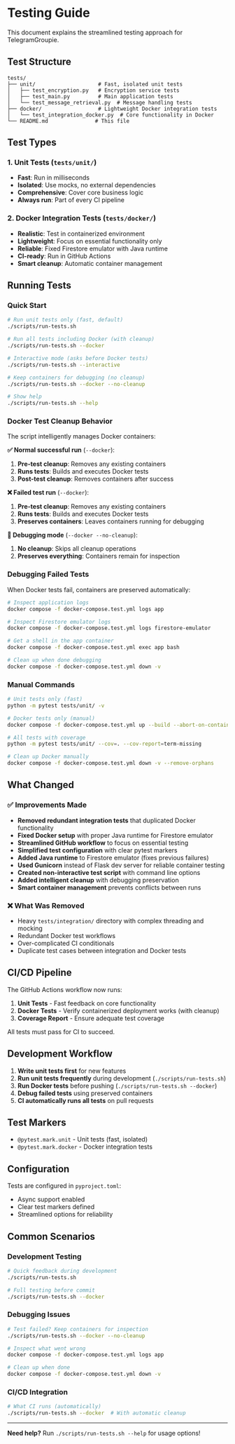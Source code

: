 # Testing Guide

This document explains the streamlined testing approach for TelegramGroupie.

## Test Structure

```
tests/
├── unit/                    # Fast, isolated unit tests
│   ├── test_encryption.py   # Encryption service tests
│   ├── test_main.py         # Main application tests
│   └── test_message_retrieval.py  # Message handling tests
├── docker/                  # Lightweight Docker integration tests
│   └── test_integration_docker.py  # Core functionality in Docker
└── README.md               # This file
```

## Test Types

### 1. Unit Tests (`tests/unit/`)
- **Fast**: Run in milliseconds
- **Isolated**: Use mocks, no external dependencies
- **Comprehensive**: Cover core business logic
- **Always run**: Part of every CI pipeline

### 2. Docker Integration Tests (`tests/docker/`)
- **Realistic**: Test in containerized environment
- **Lightweight**: Focus on essential functionality only
- **Reliable**: Fixed Firestore emulator with Java runtime
- **CI-ready**: Run in GitHub Actions
- **Smart cleanup**: Automatic container management

## Running Tests

### Quick Start
```bash
# Run unit tests only (fast, default)
./scripts/run-tests.sh

# Run all tests including Docker (with cleanup)
./scripts/run-tests.sh --docker

# Interactive mode (asks before Docker tests)
./scripts/run-tests.sh --interactive

# Keep containers for debugging (no cleanup)
./scripts/run-tests.sh --docker --no-cleanup

# Show help
./scripts/run-tests.sh --help
```

### Docker Test Cleanup Behavior

The script intelligently manages Docker containers:

**✅ Normal successful run** (`--docker`):
1. **Pre-test cleanup**: Removes any existing containers
2. **Runs tests**: Builds and executes Docker tests
3. **Post-test cleanup**: Removes containers after success

**❌ Failed test run** (`--docker`):
1. **Pre-test cleanup**: Removes any existing containers
2. **Runs tests**: Builds and executes Docker tests
3. **Preserves containers**: Leaves containers running for debugging

**🐛 Debugging mode** (`--docker --no-cleanup`):
1. **No cleanup**: Skips all cleanup operations
2. **Preserves everything**: Containers remain for inspection

### Debugging Failed Tests

When Docker tests fail, containers are preserved automatically:

```bash
# Inspect application logs
docker compose -f docker-compose.test.yml logs app

# Inspect Firestore emulator logs
docker compose -f docker-compose.test.yml logs firestore-emulator

# Get a shell in the app container
docker compose -f docker-compose.test.yml exec app bash

# Clean up when done debugging
docker compose -f docker-compose.test.yml down -v
```

### Manual Commands
```bash
# Unit tests only (fast)
python -m pytest tests/unit/ -v

# Docker tests only (manual)
docker compose -f docker-compose.test.yml up --build --abort-on-container-exit

# All tests with coverage
python -m pytest tests/unit/ --cov=. --cov-report=term-missing

# Clean up Docker manually
docker compose -f docker-compose.test.yml down -v --remove-orphans
```

## What Changed

### ✅ Improvements Made
- **Removed redundant integration tests** that duplicated Docker functionality
- **Fixed Docker setup** with proper Java runtime for Firestore emulator
- **Streamlined GitHub workflow** to focus on essential testing
- **Simplified test configuration** with clear pytest markers
- **Added Java runtime** to Firestore emulator (fixes previous failures)
- **Used Gunicorn** instead of Flask dev server for reliable container testing
- **Created non-interactive test script** with command line options
- **Added intelligent cleanup** with debugging preservation
- **Smart container management** prevents conflicts between runs

### ❌ What Was Removed
- Heavy `tests/integration/` directory with complex threading and mocking
- Redundant Docker test workflows
- Over-complicated CI conditionals
- Duplicate test cases between integration and Docker tests

## CI/CD Pipeline

The GitHub Actions workflow now runs:

1. **Unit Tests** - Fast feedback on core functionality
2. **Docker Tests** - Verify containerized deployment works (with cleanup)
3. **Coverage Report** - Ensure adequate test coverage

All tests must pass for CI to succeed.

## Development Workflow

1. **Write unit tests first** for new features
2. **Run unit tests frequently** during development (`./scripts/run-tests.sh`)
3. **Run Docker tests** before pushing (`./scripts/run-tests.sh --docker`)
4. **Debug failed tests** using preserved containers
5. **CI automatically runs all tests** on pull requests

## Test Markers

- `@pytest.mark.unit` - Unit tests (fast, isolated)
- `@pytest.mark.docker` - Docker integration tests

## Configuration

Tests are configured in `pyproject.toml`:
- Async support enabled
- Clear test markers defined
- Streamlined options for reliability

## Common Scenarios

### Development Testing
```bash
# Quick feedback during development
./scripts/run-tests.sh

# Full testing before commit
./scripts/run-tests.sh --docker
```

### Debugging Issues
```bash
# Test failed? Keep containers for inspection
./scripts/run-tests.sh --docker --no-cleanup

# Inspect what went wrong
docker compose -f docker-compose.test.yml logs app

# Clean up when done
docker compose -f docker-compose.test.yml down -v
```

### CI/CD Integration
```bash
# What CI runs (automatically)
./scripts/run-tests.sh --docker  # With automatic cleanup
```

---

**Need help?** Run `./scripts/run-tests.sh --help` for usage options! 